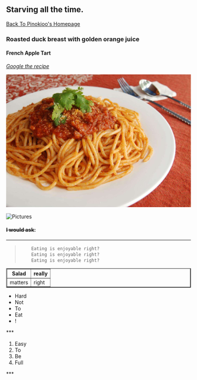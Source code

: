 ## Starving all the time.

[Back To Pinokioo's Homepage](https://github.com/pinokioo/CS_4320/blob/master/README.md)

### Roasted duck breast with golden orange juice
    
#### French Apple Tart
    
 [ *Google the recipe* ](https://www.google.com/)
    
  
 ![Picture](https://github.com/pinokioo/CS_4320/blob/master/yidalimian.jpeg?raw=true)
    
    
![Pictures](https://timgsa.baidu.com/timg?image&quality=80&size=b9999_10000&sec=1528699130912&di=34ca095c94f2eb706e8049a3cc850301&imgtype=0&src=http%3A%2F%2Frj1.douguo.net%2Fupload%2Fdiet%2Fe%2F9%2F4%2Fe92cb0bcb44aeee525c8eac58009c924.png)
    
#### ~~I would ask~~:
***    
<blockquote>
    
        Eating is enjoyable right?
        Eating is enjoyable right?
        Eating is enjoyable right?
    
</blockquote>

<table border="2">
  <tr>
    <th>Salad</th>
    <th>really</th>
  </tr>
  <tr>
    <td>matters</td>
    <td>right</td>
  </tr>
</table> 
    
<ul>
<li>Hard</li>
<li>Not</li>
<li>To</li>
<li>Eat</li>
<li>!</li>
</ul>
***
<ol>
<li>Easy</li>
<li>To</li>
<li>Be</li>
<li>Full</li>
</ol>
***
